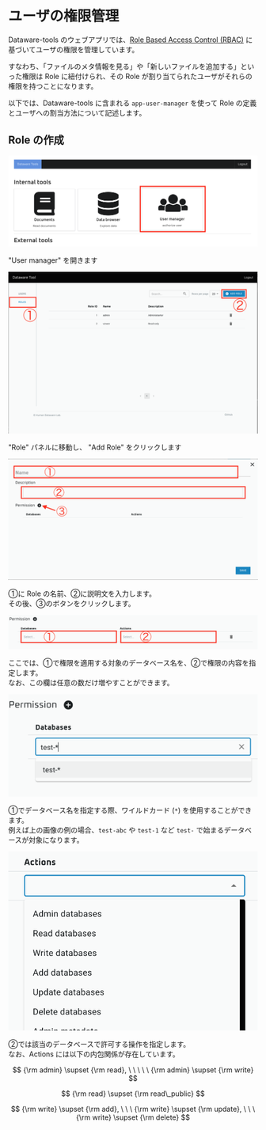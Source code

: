 # ユーザの権限管理

Dataware-tools のウェブアプリでは、[Role Based Access Control \(RBAC\)](https://ja.wikipedia.org/wiki/%E3%83%AD%E3%83%BC%E3%83%AB%E3%83%99%E3%83%BC%E3%82%B9%E3%82%A2%E3%82%AF%E3%82%BB%E3%82%B9%E5%88%B6%E5%BE%A1) に基づいてユーザの権限を管理しています。

すなわち、「ファイルのメタ情報を見る」や「新しいファイルを追加する」といった権限は Role に紐付けられ、その Role が割り当てられたユーザがそれらの権限を持つことになります。

以下では、Dataware-tools に含まれる `app-user-manager` を使って Role の定義とユーザへの割当方法について記述します。



## Role の作成

![](../.gitbook/assets/sukurnshotto-2021-07-01-172004png.png)

"User manager" を開きます

![](../.gitbook/assets/sukurnshotto-2021-07-01-171457png.png)

"Role" パネルに移動し、 "Add Role" をクリックします

![](../.gitbook/assets/sukurnshotto-2021-07-01-171645png.png)

①に Role の名前、②に説明文を入力します。  
その後、③のボタンをクリックします。

![](../.gitbook/assets/sukurnshotto-2021-07-01-172256png.png)

ここでは、①で権限を適用する対象のデータベース名を、②で権限の内容を指定します。  
なお、この欄は任意の数だけ増やすことができます。

![](../.gitbook/assets/sukurnshotto-2021-07-01-171712png.png)

①でデータベース名を指定する際、ワイルドカード \(`*`\) を使用することができます。  
例えば上の画像の例の場合、`test-abc` や `test-1` など `test-` で始まるデータベースが対象になります。

![](../.gitbook/assets/sukurnshotto-2021-07-01-173108png.png)

②では該当のデータベースで許可する操作を指定します。  
なお、Actions には以下の内包関係が存在しています。

$$
{\rm admin} \supset {\rm read}, \ \ \ \ \   {\rm admin} \supset {\rm write}
$$

$$
{\rm read} \supset {\rm read\_public}
$$

$$
{\rm write} \supset {\rm add}, \ \ \ {\rm write} \supset {\rm update}, \ \ \ {\rm write} \supset {\rm delete}
$$

